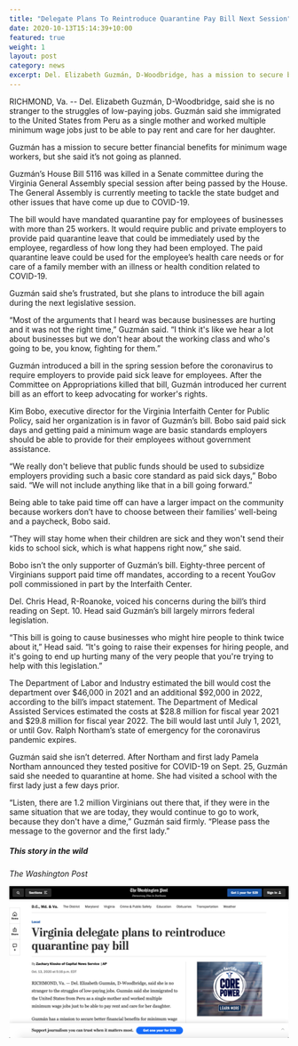 ```yaml
---
title: "Delegate Plans To Reintroduce Quarantine Pay Bill Next Session"
date: 2020-10-13T15:14:39+10:00
featured: true
weight: 1
layout: post
category: news
excerpt: Del. Elizabeth Guzmán, D-Woodbridge, has a mission to secure better financial benefits for minimum wage workers, but she said it’s not going as planned.
---
```



RICHMOND, Va. -- Del. Elizabeth Guzmán, D-Woodbridge, said she is no stranger to the struggles of low-paying jobs. Guzmán said she immigrated to the United States from Peru as a single mother and worked multiple minimum wage jobs just to be able to pay rent and care for her daughter. 

Guzmán has a mission to secure better financial benefits for minimum wage workers, but she said it’s not going as planned.

Guzmán’s House Bill 5116 was killed in a Senate committee during the Virginia General Assembly special session after being passed by the House. The General Assembly is currently meeting to tackle the state budget and other issues that have come up due to COVID-19.

The bill would have mandated quarantine pay for employees of businesses with more than 25 workers. It would require public and private employers to provide paid quarantine leave that could be immediately used by the employee, regardless of how long they had been employed. The paid quarantine leave could be used for the employee’s health care needs or for care of a family member with an illness or health condition related to COVID-19.

Guzmán said she’s frustrated, but she plans to introduce the bill again during the next legislative session. 

“Most of the arguments that I heard was because businesses are hurting and it was not the right time,” Guzmán said. “I think it's like we hear a lot about businesses but we don't hear about the working class and who's going to be, you know, fighting for them.”

Guzmán introduced a bill in the spring session before the coronavirus to require employers to provide paid sick leave for employees. After the Committee on Appropriations killed that bill, Guzmán introduced her current bill as an effort to keep advocating for worker's rights.

Kim Bobo, executive director for the Virginia Interfaith Center for Public Policy, said her organization is in favor of Guzmán’s bill. Bobo said paid sick days and getting paid a minimum wage are basic standards employers should be able to provide for their employees without government assistance.

“We really don't believe that public funds should be used to subsidize employers providing such a basic core standard as paid sick days,” Bobo said. “We will not include anything like that in a bill going forward.”

Being able to take paid time off can have a larger impact on the community because workers don’t have to choose between their families’ well-being and a paycheck, Bobo said.

“They will stay home when their children are sick and they won't send their kids to school sick, which is what happens right now,” she said.

Bobo isn’t the only supporter of Guzmán’s bill. Eighty-three percent of Virginians support paid time off mandates, according to a recent YouGov poll commissioned in part by the Interfaith Center. 

Del. Chris Head, R-Roanoke, voiced his concerns during the bill’s third reading on Sept. 10. Head said Guzmán’s bill largely mirrors federal legislation. 

“This bill is going to cause businesses who might hire people to think twice about it,” Head said. “It's going to raise their expenses for hiring people, and it's going to end up hurting many of the very people that you're trying to help with this legislation.”

The Department of Labor and Industry estimated the bill would cost the department over $46,000 in 2021 and an additional $92,000 in 2022, according to the bill’s impact statement. The Department of Medical Assisted Services estimated the costs at $28.8 million for fiscal year 2021 and $29.8 million for fiscal year 2022. The bill would last until July 1, 2021, or until Gov. Ralph Northam’s state of emergency for the coronavirus pandemic expires.

Guzmán said she isn’t deterred. After Northam and first lady Pamela Northam announced they tested positive for COVID-19 on Sept. 25, Guzmán said she needed to quarantine at home. She had visited a school with the first lady just a few days prior.

“Listen, there are 1.2 million Virginians out there that, if they were in the same situation that we are today, they would continue to go to work, because they don't have a dime,” Guzmán said firmly. “Please pass the message to the governor and the first lady.”

##### This story in the wild

*The Washington Post*

![](/images/news/no-quarantine-bill.png)